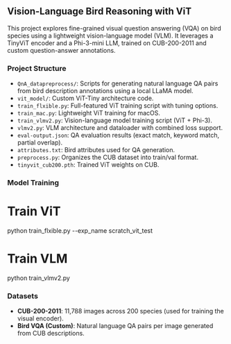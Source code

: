 ## Vision-Language Bird Reasoning with ViT 

This project explores fine-grained visual question answering (VQA) on bird species using a lightweight vision-language model (VLM). It leverages a TinyViT encoder and a Phi-3-mini LLM, trained on CUB-200-2011 and custom question-answer annotations.

### Project Structure
- `QnA_datapreprocess/`: Scripts for generating natural language QA pairs from bird description annotations using a local LLaMA model.
- `vit_model/`: Custom ViT-Tiny architecture code.
- `train_flxible.py`: Full-featured ViT training script with tuning options.
- `train_mac.py`: Lightweight ViT training for macOS.
- `train_vlmv2.py`: Vision-language model training script (ViT + Phi-3).
- `vlmv2.py`: VLM architecture and dataloader with combined loss support.
- `eval-output.json`: QA evaluation results (exact match, keyword match, partial overlap).
- `attributes.txt`: Bird attributes used for QA generation.
- `preprocess.py`: Organizes the CUB dataset into train/val format.
- `tinyvit_cub200.pth`: Trained ViT weights on CUB.



### Model Training
# Train ViT
python train_flxible.py --exp_name scratch_vit_test

# Train VLM
python train_vlmv2.py

### Datasets
- **CUB-200-2011**: 11,788 images across 200 species (used for training the visual encoder).
- **Bird VQA (Custom)**: Natural language QA pairs per image generated from CUB descriptions.
